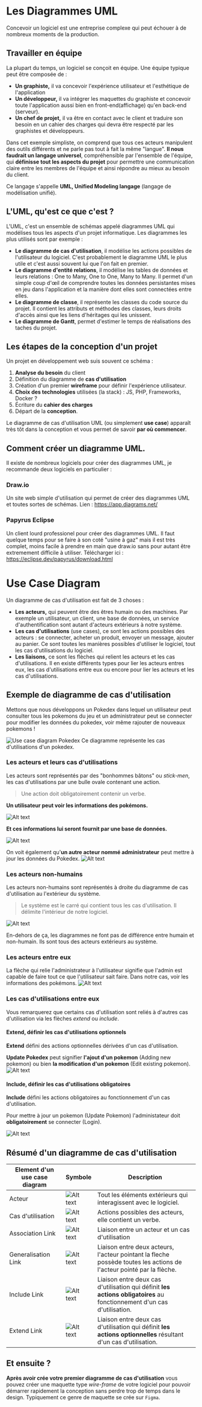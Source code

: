 # Les Diagrammes UML
Concevoir un logiciel est une entreprise complexe qui peut échouer à de nombreux moments de la production.

## Travailler en équipe
La plupart du temps, un logiciel se conçoit en équipe. Une équipe typique peut être composée de :
- **Un graphiste,** il va concevoir l'expérience utilisateur et l'esthétique de l'application
- **Un développeur,** il va intégrer les maquettes du graphiste et concevoir toute l'application aussi bien en front-end(affichage) qu'en back-end (serveur).
- **Un chef de projet,** il va être en contact avec le client et traduire son besoin en un cahier des charges qui devra être respecté par les graphistes et développeurs.

Dans cet exemple simpliste, on comprend que tous ces acteurs manipulent des outils différents et ne parle pas tout à fait la même "langue". **Il nous faudrait un langage universel**, compréhensible par l'ensemble de l'équipe, qui **définisse tout les aspects du projet** pour permettre une communication claire entre les membres de l'équipe et ainsi répondre au mieux au besoin du client.

Ce langage s'appelle **UML, Unified Modeling langage** (langage de modélisation unifié).

## L'UML, qu'est ce que c'est ?
L'UML, c'est un ensemble de schémas appelé diagrammes UML qui modélises tous les aspects d'un projet informatique. Les diagrammes les plus utilisés sont par exemple :
- **Le diagramme de cas d'utilisation**, il modélise les actions possibles de l'utilisateur du logiciel. C'est probablement le diagramme UML le plus utile et c'est aussi souvent lui que l'on fait en premier.
- **Le diagramme d'entité relations**, il modélise les tables de données et leurs relations : One to Many, One to One, Many to Many. Il permet d'un simple coup d'œil de comprendre toutes les données persistantes mises en jeu dans l'application et la manière dont elles sont connectées entre elles.
- **Le diagramme de classe**, il représente les classes du code source du projet. Il contient les attributs et méthodes des classes, leurs droits d'accès ainsi que les liens d'héritages qui les unissent. 
- **Le diagramme de Gantt**, permet d'estimer le temps de réalisations des taches du projet.

## Les étapes de la conception d'un projet
Un projet en développement web suis souvent ce schéma :
1. **Analyse du besoin** du client
2. Définition du diagramme de **cas d'utilisation**
3. Création d'un premier **wireframe** pour définir l'expérience utilisateur.
4. **Choix des technologies** utilisées (la stack) : JS, PHP, Frameworks, Docker ?
5. Écriture du **cahier des charges**
6. Départ de la **conception**.

Le diagramme de cas d'utilisation UML (ou simplement **use case**) apparaît très tôt dans la conception et vous permet de savoir **par où commencer**.

## Comment créer un diagramme UML.
Il existe de nombreux logiciels pour créer des diagrammes UML, je recommande deux logiciels en particulier :

### Draw.io
Un site web simple d'utilisation qui permet de créer des diagrammes UML et toutes sortes de schémas.
Lien : https://app.diagrams.net/

### Papyrus Eclipse
Un client lourd professionel pour créer des diagrammes UML. Il faut quelque temps pour se faire à son coté "usine à gaz" mais il est très complet, moins facile à prendre en main que draw.io sans pour autant être extremement difficile à utiliser.
Télécharger ici : https://eclipse.dev/papyrus/download.html

# Use Case Diagram

Un diagramme de cas d'utilisation est fait de 3 choses :

- **Les acteurs,** qui peuvent être des êtres humain ou des machines. Par exemple un utilisateur, un client, une base de données, un service d'authentification sont autant d'acteurs extérieurs à notre système.
- **Les cas d'utilisations** (use cases), ce sont les actions possibles des acteurs : se connecter, acheter un produit, envoyer un message, ajouter au panier. Ce sont toutes les manières possibles d'utiliser le logiciel, tout les cas d'utilisations du logiciel.
- **Les liaisons,** ce sont les flèches qui relient les acteurs et les cas d'utilisations. Il en existe différents types pour lier les acteurs entres eux, les cas d'utilisations entre eux ou encore pour lier les acteurs et les cas d'utilisations.

## Exemple de diagramme de cas d'utilisation

Mettons que nous développons un Pokedex dans lequel un utilisateur peut consulter tous les pokemons du jeu et un administrateur peut se connecter pour modifier les données du pokedex, voir même rajouter de nouveaux pokemons !

![Use case diagram Pokedex](PokedexUseCase.PNG)
Ce diagramme représente les cas d'utilisations d'un pokedex.

### Les acteurs et leurs cas d'utilisations
Les acteurs sont représentés par des "bonhommes bâtons" ou *stick-men*, les cas d'utilisations par une bulle ovale contenant une action.

> Une action doit obligatoirement contenir un verbe.

**Un utilisateur peut voir les informations des pokémons.**

![Alt text](image.png)

**Et ces informations lui seront fournit par une base de données.** 

![Alt text](image-7.png)


On voit également qu'**un autre acteur nommé administrateur** peut mettre à jour les données du Pokedex.
![Alt text](image-1.png)

### Les acteurs non-humains
Les acteurs non-humains sont représentés à droite du diagramme de cas d'utilisation au l'extérieur du système.
> Le système est le carré qui contient tous les cas d'utilisation. Il délimite l'intérieur de notre logiciel.

![Alt text](image-6.png)

En-dehors de ça, les diagrammes ne font pas de différence entre humain et non-humain. Ils sont tous des acteurs extérieurs au système.

### Les acteurs entre eux
La flèche qui relie l'administrateur à l'utilisateur signifie que l'admin est capable de faire tout ce que l'utilisateur sait faire. Dans notre cas, voir les informations des pokémons.
![Alt text](image-2.png)

### Les cas d'utilisations entre eux
Vous remarquerez que certains cas d'utilisation sont reliés à d'autres cas d'utilisation via les flèches *extend* ou *include*.

#### Extend, définir les cas d'utilisations optionnels
**Extend** défini des actions optionnelles dérivées d'un cas d'utilisation. 

**Update Pokedex** peut signifier **l'ajout d'un pokemon** (Adding new pokemon) ou bien **la modification d'un pokemon** (Edit existing pokemon).
![Alt text](image-3.png)
#### Include, définir les cas d'utilisations obligatoires

**Include** défini les actions obligatoires au fonctionnement d'un cas d'utilisation. 

Pour mettre à jour un pokemon (Update Pokemon) l'administateur doit  **obligatoirement** se connecter (Login).

![Alt text](image-5.png)

## Résumé d'un diagramme de cas d'utilisation
| Element d'un use case diagram | Symbole | Description |
|-|-|-|
|Acteur| ![Alt text](image-8.png) | Tout les éléments extérieurs qui interagissent avec le logiciel.
| Cas d'utilisation | ![Alt text](image-9.png) | Actions possibles des acteurs, elle contient un verbe.
| Association Link | ![Alt text](image-13.png) | Liaison entre un acteur et un cas d'utilisation
| Generalisation Link | ![Alt text](image-11.png) | Liaison entre deux acteurs, l'acteur pointant la fleche possède toutes les actions de l'acteur pointé par la flèche.
| Include Link | ![Alt text](image-12.png) | Liaison entre deux cas d'utilisation qui définit **les actions obligatoires** au fonctionnement d'un cas d'utilisation.
| Extend Link | ![Alt text](image-10.png) | Liaison entre deux cas d'utilisation qui définit **les actions optionnelles** résultant d'un cas d'utilisation.

## Et ensuite ?
**Après avoir crée votre premier diagramme de cas d'utilisation** vous pouvez créer une maquette type *wire-frame* de votre logiciel pour pouvoir démarrer rapidement la conception sans perdre trop de temps dans le design. Typiquement ce genre de maquette se crée sur `Figma`.